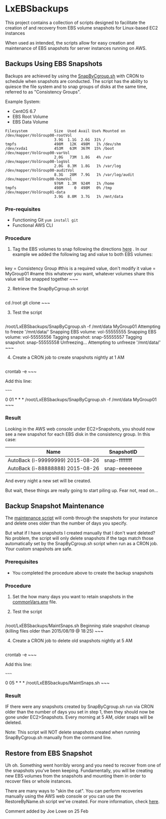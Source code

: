 # LxEBSbackups
This project contains a collection of scripts designed to facilitate the creation of and recovery from EBS volume snapshots for Linux-based EC2 instances

When used as intended, the scripts allow for easy creation and maintenance of EBS snapshots for server instances running on AWS.  

## Backups Using EBS Snapshots
Backups are achieved by using the [SnapByCgroup.sh](README_SnapByCgroup.sh.md) with CRON to schedule when snapshots are conducted.  The script has the ability to quiesce the file system and to snap groups of disks at the same time, referred to as "Consistency Groups".

Example System: 
* CentOS 6.7
* EBS Root Volume
* EBS Data Volume

```
Filesystem            Size  Used Avail Use% Mounted on
/dev/mapper/VolGroup00-rootVol
                      3.9G  1.1G  2.6G  31% /
tmpfs                 498M   12K  498M   1% /dev/shm
/dev/xvda1            453M   63M  367M  15% /boot
/dev/mapper/VolGroup00-varVol
                      2.0G   73M  1.8G   4% /var
/dev/mapper/VolGroup00-logVol
                      2.0G  8.3M  1.8G   1% /var/log
/dev/mapper/VolGroup00-auditVol
                      8.3G   20M  7.9G   1% /var/log/audit
/dev/mapper/VolGroup00-homeVol
                      976M  1.3M  924M   1% /home
tmpfs                 498M     0  498M   0% /tmp
/dev/mapper/VolGroup01-data
                      3.9G  8.0M  3.7G   1% /mnt/data
```
### Pre-requisites
* Functioning Git `yum install git`
* Functional AWS CLI

### Procedure
1. Tag the EBS volumes to snap following the directions [here](README_SnapByCgroup.sh.md) . In our example we added the following tag and value to both EBS volumes:

    ~~~
key = Consistency Group #this is a required value, don't modify it
value = MyGroup01 #name this whatever you want, whatever volumes share this value will be snapped together
    ~~~

2. Retrieve the SnapByCgroup.sh script 

    ~~~
cd /root
git clone <url to git repo for LxEBSbackups>
    ~~~

3. Test the script

    ~~~
/root/LxEBSbackups/SnapByCgroup.sh -f /mnt/data MyGroup01
Attempting to freeze '/mnt/data/'
Snapping EBS volume: vol-55555555
Snapping EBS volume: vol-55555556
Tagging snapshot: snap-55555557
Tagging snapshot: snap-55555558
Unfreezing...
Attempting to unfreeze '/mnt/data/'
    ~~~

4. Create a CRON job to create snapshots nightly at 1 AM

    ~~~
crontab -e
    ~~~
  
  Add this line:

    ~~~
0 01 * * * /root/LxEBSbackups/SnapByCgroup.sh -f /mnt/data MyGroup01
    ~~~

### Result
Looking in the AWS web console under EC2>Snapshots, you should now see a new snapshot for each EBS disk in the consistency group.  In this case:

Name | SnapshotID
---- | ----------
AutoBack (i-99999999) 2015-08-26 | snap-ffffffff
AutoBack (i-88888888) 2015-08-26 | snap-eeeeeeee

And every night a new set will be created.

But wait, these things are really going to start piling up.  Fear not, read on...

## Backup Snapshot Maintenance

The [maintenance script](README_MaintSnaps.sh.md) will comb through the snapshots for your instance and delete ones older than the number of days you specify.

But what if I have snapshots I created manually that I don't want deleted?  No problem, the script will only delete snapshots if the tags match those automatically set by the SnapByCgroup.sh script when run as a CRON job.  Your custom snapshots are safe.

### Prerequisites
* You completed the procedure above to create the backup snapshots

### Procedure

1. Set the how many days you want to retain snapshots in the [commonVars.env](README_commonVars.env.md) file.

2. Test the script

    ~~~
/root/LxEBSbackups/MaintSnaps.sh
Beginning stale snapshot cleanup (killing files older than 2015/08/19 @ 18:25)
    ~~~

4. Create a CRON job to delete old snapshots nightly at 5 AM

    ~~~
crontab -e
    ~~~
  
  Add this line:

    ~~~
0 05 * * * /root/LxEBSbackups/MaintSnaps.sh
    ~~~

### Result
IF there were any snapshots created by SnapByCgroup.sh run via CRON older than the number of days you set in step 1, then they should now be gone under EC2>Snapshots.  Every morning at 5 AM, older snaps will be deleted.

Note: This script will NOT delete snapshots created when running SnapByCgroup.sh manually from the command line.

## Restore from EBS Snapshot

Uh oh.  Something went horribly wrong and you need to recover from one of the snapshots you've been keeping.  Fundamentally, you will be creating new EBS volumes from the snapshots and mounting them in order to recover files or whole instances.  

There are many ways to "skin the cat".  You can perform recoveries manually using the AWS web console or you can use the RestoreByName.sh script we've created.  For more information, check [here](README_RestoreByName.sh.md).

Comment added by Joe Lowe on 25 Feb
